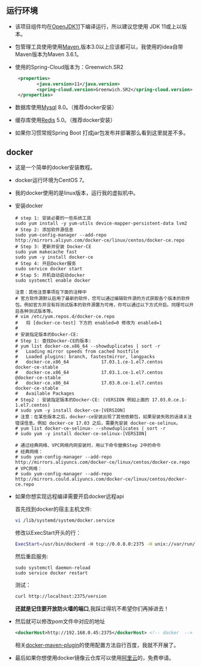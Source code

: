 ## 运行环境

- 该项目组件均在[OpenJDK11](http://jdk.java.net/archive/)下编译运行，所以建议您使用 JDK 11或上以版本。

- 包管理工具使用使用[Maven](https://maven.apache.org/download.cgi),版本3.0以上应该都可以，我使用的idea自带Maven版本为Maven 3.6.1。

- 使用的Spring-Cloud版本为：Greenwich.SR2

  ```xml
   <properties>
          <java.version>11</java.version>
          <spring-cloud.version>Greenwich.SR2</spring-cloud.version>
   </properties>
  ```

- 数据库使用[Mysql](https://www.mysql.com/) 8.0。（推荐docker安装）

- 缓存库使用[Redis](https://redis.io/download) 5.0。（推荐docker安装）

- 如果你习惯常规Spring Boot 打成jar包发布并部署那么看到这里就差不多。

## docker

- 这是一个简单的docker安装教程。

- docker运行环境为CentOS 7。

- 我的docker使用的是linux版本，运行我的虚拟机中。

- 安装docker

  ```shell
  # step 1: 安装必要的一些系统工具
  sudo yum install -y yum-utils device-mapper-persistent-data lvm2
  # Step 2: 添加软件源信息
  sudo yum-config-manager --add-repo http://mirrors.aliyun.com/docker-ce/linux/centos/docker-ce.repo
  # Step 3: 更新并安装 Docker-CE
  sudo yum makecache fast
  sudo yum -y install docker-ce
  # Step 4: 开启Docker服务
  sudo service docker start
  # Stap 5: 开机自动启动docker
  sudo systemctl enable docker
  
  注意：其他注意事项在下面的注释中
  # 官方软件源默认启用了最新的软件，您可以通过编辑软件源的方式获取各个版本的软件包。例如官方并没有将测试版本的软件源置为可用，你可以通过以下方式开启。同理可以开启各种测试版本等。
  # vim /etc/yum.repos.d/docker-ce.repo
  #   将 [docker-ce-test] 下方的 enabled=0 修改为 enabled=1
  #
  # 安装指定版本的Docker-CE:
  # Step 1: 查找Docker-CE的版本:
  # yum list docker-ce.x86_64 --showduplicates | sort -r
  #   Loading mirror speeds from cached hostfile
  #   Loaded plugins: branch, fastestmirror, langpacks
  #   docker-ce.x86_64            17.03.1.ce-1.el7.centos            docker-ce-stable
  #   docker-ce.x86_64            17.03.1.ce-1.el7.centos            @docker-ce-stable
  #   docker-ce.x86_64            17.03.0.ce-1.el7.centos            docker-ce-stable
  #   Available Packages
  # Step2 : 安装指定版本的Docker-CE: (VERSION 例如上面的 17.03.0.ce.1-1.el7.centos)
  # sudo yum -y install docker-ce-[VERSION]
  # 注意：在某些版本之后，docker-ce安装出现了其他依赖包，如果安装失败的话请关注错误信息。例如 docker-ce 17.03 之后，需要先安装 docker-ce-selinux。
  # yum list docker-ce-selinux- --showduplicates | sort -r
  # sudo yum -y install docker-ce-selinux-[VERSION]
  
  # 通过经典网络、VPC网络内网安装时，用以下命令替换Step 2中的命令
  # 经典网络：
  # sudo yum-config-manager --add-repo http://mirrors.aliyuncs.com/docker-ce/linux/centos/docker-ce.repo
  # VPC网络：
  # sudo yum-config-manager --add-repo http://mirrors.could.aliyuncs.com/docker-ce/linux/centos/docker-ce.repo
  ```

- 如果你想实现远程编译需要开启docker远程api

  首先找到docker的宿主主机文件:

  ```bash
  vi /lib/systemd/system/docker.service
  ```

  修改以ExecStart开头的行：

  ```bash
  ExecStart=/usr/bin/dockerd -H tcp://0.0.0.0:2375 -H unix://var/run/docker.sock
  ```

  然后重启服务:

  ```shell
  sudo systemctl daemon-reload
  sudo service docker restart
  ```

  测试：

  ```bash
  curl http://localhost:2375/version
  ```

  **还就是记住要开放防火墙的端口**,我踩过得坑不希望你们再掉进去！

- 然后就可以修改pom文件中对应的地址

  ```xml
  <dockerHost>http://192.168.0.45:2375</dockerHost> <!-- docker  -->
  ```

  相关[docker-maven-plugin](https://github.com/spotify/docker-maven-plugin)的使用配置方法自行百度，我就不开展了。
- 最后如果你想使用docker镜像云仓库可以使用[阿里云](https://help.aliyun.com/document_detail/60997.html)的，免费申请。
  

  

  